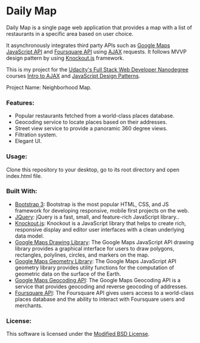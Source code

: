 # Daily Map
Daily Map is a single page web application that provides a map with a list of restaurants in a specific area based on user choice.

It asynchronously integrates third party APIs such as [Google Maps JavaScript API](https://developers.google.com/maps/documentation/javascript/) and [Foursquare API](https://developer.foursquare.com/) using [AJAX](https://developer.mozilla.org/en-US/docs/AJAX/Getting_Started) requests. It follows MVVP design pattern by using [Knockout.js](http://knockoutjs.com) framework.

This is my project for the [Udacity's Full Stack Web Developer Nanodegree](https://www.udacity.com/course/full-stack-web-developer-nanodegree--nd004) courses [Intro to AJAX](https://www.udacity.com/course/intro-to-ajax--ud110) and [JavaScript Design Patterns](https://www.udacity.com/course/javascript-design-patterns--ud989).

Project Name: Neighborhood Map.

### Features:
- Popular restaurants fetched from a world-class places database.
- Geocoding service to locate places based on their addresses.
- Street view service to provide a panoramic 360 degree views.
- Filtration system.
- Elegant UI.

### Usage:
Clone this repository to your desktop, go to its root directory and open index.html file.

### Built With:
- [Bootstrap 3](http://getbootstrap.com/): Bootstrap is the most popular HTML, CSS, and JS framework for developing responsive, mobile first projects on the web.
- [JQuery](https://jquery.com/): jQuery is a fast, small, and feature-rich JavaScript library..
- [Knockout.js](http://knockoutjs.com): Knockout is a JavaScript library that helps to create rich, responsive display and editor user interfaces with a clean underlying data model.
- [Google Maps Drawing Library](https://developers.google.com/maps/documentation/javascript/drawinglayer): The Google Maps JavaScript API drawing library provides a graphical interface for users to draw polygons, rectangles, polylines, circles, and markers on the map.
- [Google Maps Geometry Library](https://developers.google.com/maps/documentation/javascript/geometry): The Google Maps JavaScript API geometry library provides utility functions for the computation of geometric data on the surface of the Earth.
- [Google Maps Geocoding API](https://developers.google.com/maps/documentation/geocoding/start): The Google Maps Geocoding API is a service that provides geocoding and reverse geocoding of addresses.
- [Foursquare API](https://developer.foursquare.com/): The Foursquare API gives users access to a world-class places database and the ability to interact with Foursquare users and merchants.

### License:
This software is licensed under the [Modified BSD License](https://opensource.org/licenses/BSD-3-Clause).